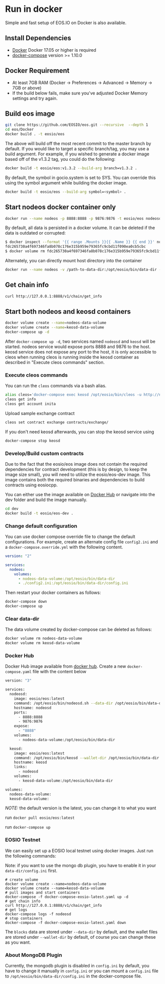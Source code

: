 # Run in docker

Simple and fast setup of EOS.IO on Docker is also available.

## Install Dependencies

- [Docker](https://docs.docker.com) Docker 17.05 or higher is required
- [docker-compose](https://docs.docker.com/compose/) version >= 1.10.0

## Docker Requirement

- At least 7GB RAM (Docker -> Preferences -> Advanced -> Memory -> 7GB or above)
- If the build below fails, make sure you've adjusted Docker Memory settings and try again.

## Build eos image

```bash
git clone https://github.com/EOSIO/eos.git --recursive  --depth 1
cd eos/Docker
docker build . -t eosio/eos
```

The above will build off the most recent commit to the master branch by default. If you would like to target a specific branch/tag, you may use a build argument. For example, if you wished to generate a docker image based off of the v1.3.2 tag, you could do the following:

```bash
docker build -t eosio/eos:v1.3.2 --build-arg branch=v1.3.2 .
```

By default, the symbol in gocio.system is set to SYS. You can override this using the symbol argument while building the docker image.

```bash
docker build -t eosio/eos --build-arg symbol=<symbol> .
```

## Start nodeos docker container only

```bash
docker run --name nodeos -p 8888:8888 -p 9876:9876 -t eosio/eos nodeosd.sh -e --http-alias=nodeos:8888 --http-alias=127.0.0.1:8888 --http-alias=localhost:8888 arg1 arg2
```

By default, all data is persisted in a docker volume. It can be deleted if the data is outdated or corrupted:

```bash
$ docker inspect --format '{{ range .Mounts }}{{ .Name }} {{ end }}' nodeos
fdc265730a4f697346fa8b078c176e315b959e79365fc9cbd11f090ea0cb5cbc
$ docker volume rm fdc265730a4f697346fa8b078c176e315b959e79365fc9cbd11f090ea0cb5cbc
```

Alternately, you can directly mount host directory into the container

```bash
docker run --name nodeos -v /path-to-data-dir:/opt/eosio/bin/data-dir -p 8888:8888 -p 9876:9876 -t eosio/eos nodeosd.sh -e --http-alias=nodeos:8888 --http-alias=127.0.0.1:8888 --http-alias=localhost:8888 arg1 arg2
```

## Get chain info

```bash
curl http://127.0.0.1:8888/v1/chain/get_info
```

## Start both nodeos and keosd containers

```bash
docker volume create --name=nodeos-data-volume
docker volume create --name=keosd-data-volume
docker-compose up -d
```

After `docker-compose up -d`, two services named `nodeosd` and `keosd` will be started. nodeos service would expose ports 8888 and 9876 to the host. keosd service does not expose any port to the host, it is only accessible to cleos when running cleos is running inside the keosd container as described in "Execute cleos commands" section.

### Execute cleos commands

You can run the `cleos` commands via a bash alias.

```bash
alias cleos='docker-compose exec keosd /opt/eosio/bin/cleos -u http://nodeosd:8888 --wallet-url http://localhost:8900'
cleos get info
cleos get account inita
```

Upload sample exchange contract

```bash
cleos set contract exchange contracts/exchange/
```

If you don't need keosd afterwards, you can stop the keosd service using

```bash
docker-compose stop keosd
```

### Develop/Build custom contracts

Due to the fact that the eosio/eos image does not contain the required dependencies for contract development (this is by design, to keep the image size small), you will need to utilize the eosio/eos-dev image. This image contains both the required binaries and dependencies to build contracts using eosiocpp.

You can either use the image available on [Docker Hub](https://hub.docker.com/r/eosio/eos-dev/) or navigate into the dev folder and build the image manually.

```bash
cd dev
docker build -t eosio/eos-dev .
```

### Change default configuration

You can use docker compose override file to change the default configurations. For example, create an alternate config file `config2.ini` and a `docker-compose.override.yml` with the following content.

```yaml
version: "2"

services:
  nodeos:
    volumes:
      - nodeos-data-volume:/opt/eosio/bin/data-dir
      - ./config2.ini:/opt/eosio/bin/data-dir/config.ini
```

Then restart your docker containers as follows:

```bash
docker-compose down
docker-compose up
```

### Clear data-dir

The data volume created by docker-compose can be deleted as follows:

```bash
docker volume rm nodeos-data-volume
docker volume rm keosd-data-volume
```

### Docker Hub

Docker Hub image available from [docker hub](https://hub.docker.com/r/eosio/eos/).
Create a new `docker-compose.yaml` file with the content below

```bash
version: "3"

services:
  nodeosd:
    image: eosio/eos:latest
    command: /opt/eosio/bin/nodeosd.sh --data-dir /opt/eosio/bin/data-dir -e --http-alias=nodeosd:8888 --http-alias=127.0.0.1:8888 --http-alias=localhost:8888
    hostname: nodeosd
    ports:
      - 8888:8888
      - 9876:9876
    expose:
      - "8888"
    volumes:
      - nodeos-data-volume:/opt/eosio/bin/data-dir

  keosd:
    image: eosio/eos:latest
    command: /opt/eosio/bin/keosd --wallet-dir /opt/eosio/bin/data-dir --http-server-address=127.0.0.1:8900 --http-alias=localhost:8900 --http-alias=keosd:8900
    hostname: keosd
    links:
      - nodeosd
    volumes:
      - keosd-data-volume:/opt/eosio/bin/data-dir

volumes:
  nodeos-data-volume:
  keosd-data-volume:

```

*NOTE:* the default version is the latest, you can change it to what you want

run `docker pull eosio/eos:latest`

run `docker-compose up`

### EOSIO Testnet

We can easily set up a EOSIO local testnet using docker images. Just run the following commands:

Note: if you want to use the mongo db plugin, you have to enable it in your `data-dir/config.ini` first.

```
# create volume
docker volume create --name=nodeos-data-volume
docker volume create --name=keosd-data-volume
# pull images and start containers
docker-compose -f docker-compose-eosio-latest.yaml up -d
# get chain info
curl http://127.0.0.1:8888/v1/chain/get_info
# get logs
docker-compose logs -f nodeosd
# stop containers
docker-compose -f docker-compose-eosio-latest.yaml down
```

The `blocks` data are stored under `--data-dir` by default, and the wallet files are stored under `--wallet-dir` by default, of course you can change these as you want.

### About MongoDB Plugin

Currently, the mongodb plugin is disabled in `config.ini` by default, you have to change it manually in `config.ini` or you can mount a `config.ini` file to `/opt/eosio/bin/data-dir/config.ini` in the docker-compose file.
